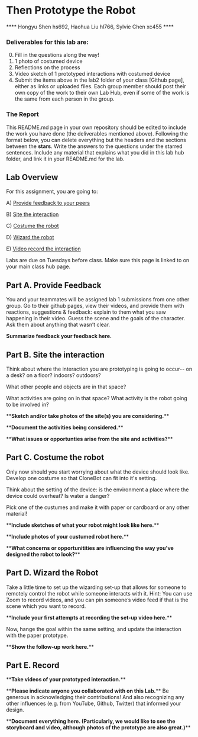 # Then Prototype the Robot
**** Hongyu Shen hs692, Haohua Liu hl766, Sylvie Chen xc455 ****

### Deliverables for this lab are: 

0. Fill in the questions along the way! 
1. 1 photo of costumed device
2. Reflections on the process
3. Video sketch of 1 prototyped interactions with costumed device
4. Submit the items above in the lab2 folder of your class [Github page], either as links or uploaded files. Each group member should post their own copy of the work to their own Lab Hub, even if some of the work is the same from each person in the group.

### The Report 
This README.md page in your own repository should be edited to include the work you have done (the deliverables mentioned above). Following the format below, you can delete everything but the headers and the sections between the **stars**. Write the answers to the questions under the starred sentences. Include any material that explains what you did in this lab hub folder, and link it in your README.md for the lab.

## Lab Overview
For this assignment, you are going to:

A) [Provide feedback to your peers](#part-a-provide-feedback)

B) [Site the interaction](#part-b-site-the-interaction)

C) [Costume the robot](#part-c-costume-the-robot)

D) [Wizard the robot](#part-d-wizard-the-robot) 

E) [Video record the interaction](#part-e-record)

Labs are due on Tuesdays before class. Make sure this page is linked to on your main class hub page.

## Part A. Provide Feedback
You and your teammates will be assigned lab 1 submissions from one other group. Go to their github pages, view their videos, and provide them with reactions, suggestions & feedback: explain to them what you saw happening in their video. Guess the scene and the goals of the character. Ask them about anything that wasn’t clear.

**Summarize feedback your feedback here.**

## Part B. Site the interaction

Think about where the interaction you are prototyping is going to occur-- on a desk? on a floor? indoors? outdoors?

What other people and objects are in that space?

What activities are going on in that space? What activity is the robot going to be involved in?

\*\***Sketch and/or take photos of the site(s) you are considering.**\*\*

\*\***Document the activities being considered.**\*\*

\*\***What issues or opportunties arise from the site and activities?**\*\*

## Part C. Costume the robot

Only now should you start worrying about what the device should look like. Develop one costume so that CloneBot can fit into it's setting.

Think about the setting of the device: is the environment a place where the device could overheat? Is water a danger? 

Pick one of the custumes and make it with paper or cardboard or any other material!

\*\***Include sketches of what your robot might look like here.**\*\*

\*\***Include photos of your custumed robot here.**\*\*

\*\***What concerns or opportunitities are influencing the way you've designed the robot to look?**\*\*


## Part D. Wizard the Robot
Take a little time to set up the wizarding set-up that allows for someone to remotely control the robot while someone interacts with it. Hint: You can use Zoom to record videos, and you can pin someone’s video feed if that is the scene which you want to record. 

\*\***Include your first attempts at recording the set-up video here.**\*\*

Now, hange the goal within the same setting, and update the interaction with the paper prototype. 

\*\***Show the follow-up work here.**\*\*

## Part E. Record

\*\***Take videos of your prototyped interaction.**\*\*

\*\***Please indicate anyone you collaborated with on this Lab.**\*\*
Be generous in acknowledging their contributions! And also recognizing any other influences (e.g. from YouTube, Github, Twitter) that informed your design. 


\*\***Document everything here. (Particularly, we would like to see the storyboard and video, although photos of the prototype are also great.)**\*\*

